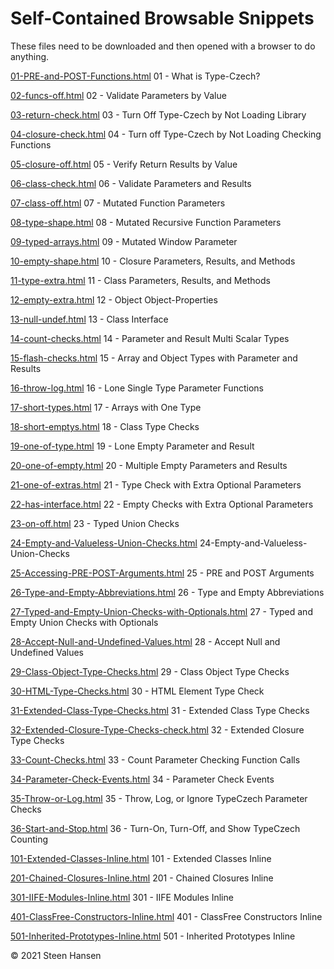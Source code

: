 
# Self-Contained Browsable Snippets

These files need to be downloaded and then opened with a browser to do anything.

[01-PRE-and-POST-Functions.html](
samples/01-PRE-and-POST-Functions.html
) 01 - What is Type-Czech?

[02-funcs-off.html](
samples/02-funcs-off.html
) 02 - Validate Parameters by Value

[03-return-check.html](
samples/03-return-check.html
) 03 - Turn Off Type-Czech by Not Loading Library

[04-closure-check.html](
samples/04-closure-check.html
) 04 - Turn off Type-Czech by Not Loading Checking Functions

[05-closure-off.html](
samples/05-closure-off.html
) 05 - Verify Return Results by Value

[06-class-check.html](
samples/06-class-check.html
) 06 - Validate Parameters and Results

[07-class-off.html](
samples/07-class-off.html
) 07 - Mutated Function Parameters

[08-type-shape.html](
samples/08-type-shape.html
) 08 - Mutated Recursive Function Parameters

[09-typed-arrays.html](
samples/09-typed-arrays.html
) 09 - Mutated Window Parameter

[10-empty-shape.html](
samples/10-empty-shape.html
) 10 - Closure Parameters, Results, and Methods

[11-type-extra.html](
samples/11-type-extra.html
) 11 - Class Parameters, Results, and Methods

[12-empty-extra.html](
samples/12-empty-extra.html
) 12 - Object Object-Properties

[13-null-undef.html](
samples/13-null-undef.html
) 13 - Class Interface

[14-count-checks.html](
samples/14-count-checks.html
) 14 - Parameter and Result Multi Scalar Types

[15-flash-checks.html](
samples/15-flash-checks.html
) 15 - Array and Object Types with Parameter and Results

[16-throw-log.html](
samples/16-throw-log.html
) 16 - Lone Single Type Parameter Functions

[17-short-types.html](
samples/17-short-types.html
) 17 - Arrays with One Type

[18-short-emptys.html](
samples/18-short-emptys.html
) 18 - Class Type Checks

[19-one-of-type.html](
samples/19-one-of-type.html
) 19 - Lone Empty Parameter and Result

[20-one-of-empty.html](
samples/20-one-of-empty.html
) 20 - Multiple Empty Parameters and Results

[21-one-of-extras.html](
samples/21-one-of-extras.html
) 21 - Type Check with Extra Optional Parameters

[22-has-interface.html](
samples/22-has-interface.html
) 22 - Empty Checks with Extra Optional Parameters

[23-on-off.html](
samples/23-on-off.html
) 23 - Typed Union Checks

[24-Empty-and-Valueless-Union-Checks.html](
samples/24-Empty-and-Valueless-Union-Checks.html
) 24-Empty-and-Valueless-Union-Checks

[25-Accessing-PRE-POST-Arguments.html](
samples/25-Accessing-PRE-POST-Arguments.html
) 25 - PRE and POST Arguments

[26-Type-and-Empty-Abbreviations.html](
samples/26-Type-and-Empty-Abbreviations.html
) 26 - Type and Empty Abbreviations

[27-Typed-and-Empty-Union-Checks-with-Optionals.html](
samples/27-Typed-and-Empty-Union-Checks-with-Optionals.html
) 27 - Typed and Empty Union Checks with Optionals

[28-Accept-Null-and-Undefined-Values.html](
samples/28-Accept-Null-and-Undefined-Values.html
) 28 - Accept Null and Undefined Values

[29-Class-Object-Type-Checks.html](
samples/29-Class-Object-Type-Checks.html
) 29 - Class Object Type Checks

[30-HTML-Type-Checks.html](
samples/30-HTML-Type-Checks.html
) 30 - HTML Element Type Check

[31-Extended-Class-Type-Checks.html](
samples/31-Extended-Class-Type-Checks.html
) 31 - Extended Class Type Checks

[32-Extended-Closure-Type-Checks-check.html](
samples/32-Extended-Closure-Type-Checks-check.html
) 32 - Extended Closure Type Checks

[33-Count-Checks.html](
samples/33-Count-Checks.html
) 33 - Count Parameter Checking Function Calls

[34-Parameter-Check-Events.html](
samples/34-Parameter-Check-Events.html
) 34 - Parameter Check Events

[35-Throw-or-Log.html](
samples/35-Throw-or-Log.html
) 35 - Throw, Log, or Ignore TypeCzech Parameter Checks

[36-Start-and-Stop.html](
samples/36-Start-and-Stop.html
) 36 - Turn-On, Turn-Off, and Show TypeCzech Counting


[101-Extended-Classes-Inline.html](
detachable-examples/101-Extended-Classes-Inline.html
) 101 - Extended Classes Inline

[201-Chained-Closures-Inline.html](
detachable-examples/201-Chained-Closures-Inline.html
) 201 - Chained Closures Inline

[301-IIFE-Modules-Inline.html](
detachable-examples/301-IIFE-Modules-Inline.html
) 301 - IIFE Modules Inline


[401-ClassFree-Constructors-Inline.html](
detachable-examples/401-ClassFree-Constructors-Inline.html
) 401 - ClassFree Constructors Inline

[501-Inherited-Prototypes-Inline.html](
detachable-examples/501-Inherited-Prototypes-Inline.html
) 501 - Inherited Prototypes Inline

&copy; 2021 Steen Hansen

